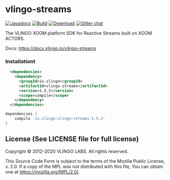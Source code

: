# vlingo-streams

[![Javadocs](http://javadoc.io/badge/io.vlingo/vlingo-streams.svg?color=brightgreen)](http://javadoc.io/doc/io.vlingo/vlingo-streams) [![Build](https://github.com/vlingo/vlingo-streams/workflows/Build/badge.svg)](https://github.com/vlingo/vlingo-streams/actions?query=workflow%3ABuild) [![Download](https://img.shields.io/maven-central/v/io.vlingo/vlingo-streams?label=maven)](https://search.maven.org/artifact/io.vlingo/vlingo-streams) [![Gitter chat](https://badges.gitter.im/gitterHQ/gitter.png)](https://gitter.im/vlingo-platform-java/streams)

The VLINGO XOOM platform SDK for Reactive Streams built on XOOM ACTORS.

Docs: https://docs.vlingo.io/vlingo-streams

### Installationt

```xml
  <dependencies>
    <dependency>
      <groupId>io.vlingo</groupId>
      <artifactId>vlingo-streams</artifactId>
      <version>1.5.2</version>
      <scope>compile</scope>
    </dependency>
  </dependencies>
```

```gradle
dependencies {
    compile 'io.vlingo:vlingo-streams:1.5.2'
}
```

License (See LICENSE file for full license)
-------------------------------------------
Copyright © 2012-2020 VLINGO LABS. All rights reserved.

This Source Code Form is subject to the terms of the
Mozilla Public License, v. 2.0. If a copy of the MPL
was not distributed with this file, You can obtain
one at https://mozilla.org/MPL/2.0/.

